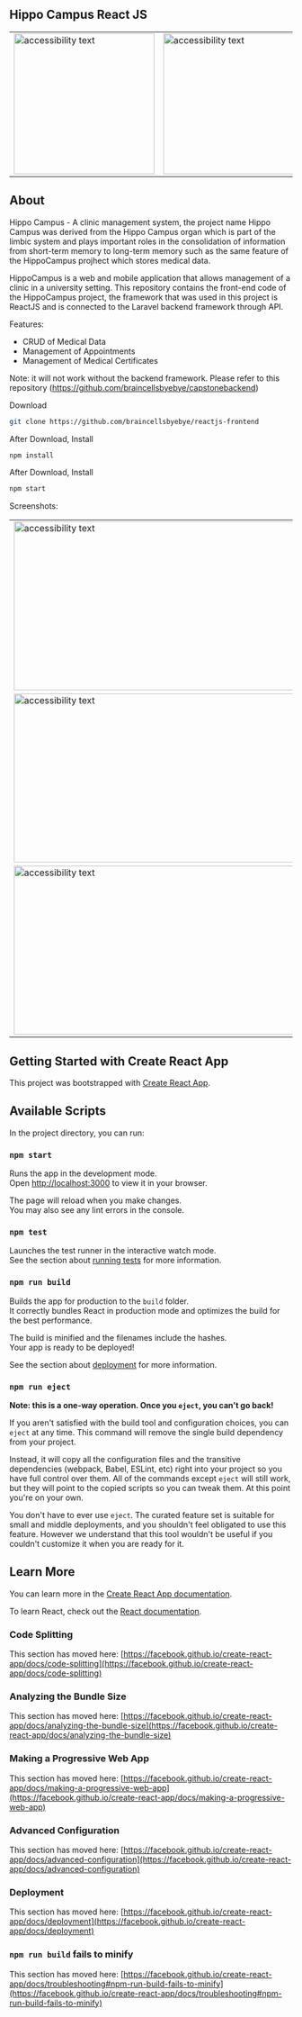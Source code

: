 ## Hippo Campus React JS
<table>
  <tr>
    <td><img src="https://user-images.githubusercontent.com/101308694/211194580-0039489c-4846-4cdf-a340-ccd03b40acee.jpg" width="250" alt="accessibility text"></td>
    <td><img src="https://user-images.githubusercontent.com/101308694/211189333-d36b4e09-1948-4a3b-8160-3d5ee3dba0fa.png" width="250" alt="accessibility text"></td>
  </tr>
</table>

## About

Hippo Campus - A clinic management system, the project name Hippo Campus was derived from the Hippo Campus organ which is part of the limbic system and plays important roles in the consolidation of information from short-term memory to long-term memory such as the same feature of the HippoCampus projhect which stores medical data.

HippoCampus is a web and mobile application that allows management of a clinic in a university setting.
This repository contains the front-end code of the HippoCampus project, the framework that was used in this project is ReactJS and is connected to the Laravel 
backend framework through API.

Features:
  - CRUD of Medical Data
  - Management of Appointments
  - Management of Medical Certificates
  
Note: it will not work without the backend framework. Please refer to this repository (https://github.com/braincellsbyebye/capstonebackend)

Download
```sh
git clone https://github.com/braincellsbyebye/reactjs-frontend
```
After Download, Install
```sh
npm install
```

After Download, Install
```sh
npm start
```

Screenshots:
<table>
  <tr>
    <td><img src="https://user-images.githubusercontent.com/101308694/211195577-229363ee-e0bb-42eb-998b-309fb6d39be1.jpg" height="300" width="850" alt="accessibility text"></td>
    <td><img src="https://user-images.githubusercontent.com/101308694/211195580-ea7bd08b-aa33-42c1-9fc7-d83f1e560eda.jpg" height="300" width="850" alt="accessibility text"></td>
  </tr>
  <tr>
    <td><img src="https://user-images.githubusercontent.com/101308694/211195938-461f13a7-354f-418f-8296-5b8eab2dddb5.jpg" height="300" width="850" alt="accessibility text"></td>
    <td><img src="https://user-images.githubusercontent.com/101308694/211195940-cae2cb89-0117-44cf-8b68-685da649bdd4.jpg" height="300" width="850" alt="accessibility text"></td>
    <td><img src="https://user-images.githubusercontent.com/101308694/211195941-cc27377f-811c-4897-98c7-dd5ce48e2b2a.jpg" height="300" width="850" alt="accessibility text"></td>
  </tr>
  <tr>
    <td><img src="https://user-images.githubusercontent.com/101308694/211195997-e9652063-c33d-42ad-93cb-0f595b164bd3.jpg" height="300" width="850" alt="accessibility text"></td>
    <td><img src="https://user-images.githubusercontent.com/101308694/211195995-e12ce3f8-09dc-48ea-8c35-c0827a76b752.jpg" height="300" width="850" alt="accessibility text"></td>
    <td><img src="https://user-images.githubusercontent.com/101308694/211195996-a4d190a0-68cc-4875-88c3-af21563b532d.jpg" height="300" width="850" alt="accessibility text"></td>
  </tr>
</table>

## Getting Started with Create React App

This project was bootstrapped with [Create React App](https://github.com/facebook/create-react-app).

## Available Scripts

In the project directory, you can run:

### `npm start`

Runs the app in the development mode.\
Open [http://localhost:3000](http://localhost:3000) to view it in your browser.

The page will reload when you make changes.\
You may also see any lint errors in the console.

### `npm test`

Launches the test runner in the interactive watch mode.\
See the section about [running tests](https://facebook.github.io/create-react-app/docs/running-tests) for more information.

### `npm run build`

Builds the app for production to the `build` folder.\
It correctly bundles React in production mode and optimizes the build for the best performance.

The build is minified and the filenames include the hashes.\
Your app is ready to be deployed!

See the section about [deployment](https://facebook.github.io/create-react-app/docs/deployment) for more information.

### `npm run eject`

**Note: this is a one-way operation. Once you `eject`, you can't go back!**

If you aren't satisfied with the build tool and configuration choices, you can `eject` at any time. This command will remove the single build dependency from your project.

Instead, it will copy all the configuration files and the transitive dependencies (webpack, Babel, ESLint, etc) right into your project so you have full control over them. All of the commands except `eject` will still work, but they will point to the copied scripts so you can tweak them. At this point you're on your own.

You don't have to ever use `eject`. The curated feature set is suitable for small and middle deployments, and you shouldn't feel obligated to use this feature. However we understand that this tool wouldn't be useful if you couldn't customize it when you are ready for it.

## Learn More

You can learn more in the [Create React App documentation](https://facebook.github.io/create-react-app/docs/getting-started).

To learn React, check out the [React documentation](https://reactjs.org/).

### Code Splitting

This section has moved here: [https://facebook.github.io/create-react-app/docs/code-splitting](https://facebook.github.io/create-react-app/docs/code-splitting)

### Analyzing the Bundle Size

This section has moved here: [https://facebook.github.io/create-react-app/docs/analyzing-the-bundle-size](https://facebook.github.io/create-react-app/docs/analyzing-the-bundle-size)

### Making a Progressive Web App

This section has moved here: [https://facebook.github.io/create-react-app/docs/making-a-progressive-web-app](https://facebook.github.io/create-react-app/docs/making-a-progressive-web-app)

### Advanced Configuration

This section has moved here: [https://facebook.github.io/create-react-app/docs/advanced-configuration](https://facebook.github.io/create-react-app/docs/advanced-configuration)

### Deployment

This section has moved here: [https://facebook.github.io/create-react-app/docs/deployment](https://facebook.github.io/create-react-app/docs/deployment)

### `npm run build` fails to minify

This section has moved here: [https://facebook.github.io/create-react-app/docs/troubleshooting#npm-run-build-fails-to-minify](https://facebook.github.io/create-react-app/docs/troubleshooting#npm-run-build-fails-to-minify)
